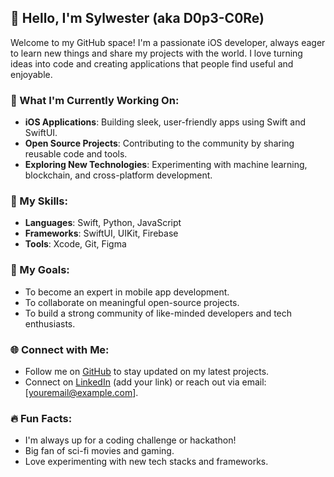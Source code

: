 ## 👋 Hello, I'm Sylwester (aka D0p3-C0Re)

Welcome to my GitHub space! I'm a passionate iOS developer, always eager to learn new things and share my projects with the world. I love turning ideas into code and creating applications that people find useful and enjoyable.

### 🌱 What I'm Currently Working On:

- **iOS Applications**: Building sleek, user-friendly apps using Swift and SwiftUI.
- **Open Source Projects**: Contributing to the community by sharing reusable code and tools.
- **Exploring New Technologies**: Experimenting with machine learning, blockchain, and cross-platform development.

### 🚀 My Skills:

- **Languages**: Swift, Python, JavaScript
- **Frameworks**: SwiftUI, UIKit, Firebase
- **Tools**: Xcode, Git, Figma

### 🎯 My Goals:

- To become an expert in mobile app development.
- To collaborate on meaningful open-source projects.
- To build a strong community of like-minded developers and tech enthusiasts.

### 🌐 Connect with Me:

- Follow me on [GitHub](https://github.com/D0p3-C0Re) to stay updated on my latest projects.
- Connect on [LinkedIn](https://www.linkedin.com/) (add your link) or reach out via email: [youremail@example.com].

### 🔥 Fun Facts:

- I'm always up for a coding challenge or hackathon!
- Big fan of sci-fi movies and gaming.
- Love experimenting with new tech stacks and frameworks.
